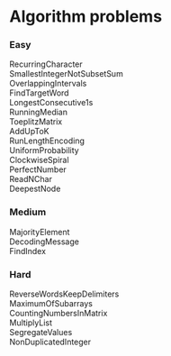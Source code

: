 # Algorithm problems  

### Easy  
RecurringCharacter  
SmallestIntegerNotSubsetSum  
OverlappingIntervals  
FindTargetWord  
LongestConsecutive1s  
RunningMedian  
ToeplitzMatrix  
AddUpToK  
RunLengthEncoding  
UniformProbability  
ClockwiseSpiral  
PerfectNumber  
ReadNChar  
DeepestNode  

### Medium  
MajorityElement  
DecodingMessage  
FindIndex  

### Hard  
ReverseWordsKeepDelimiters  
MaximumOfSubarrays  
CountingNumbersInMatrix  
MultiplyList  
SegregateValues  
NonDuplicatedInteger  















